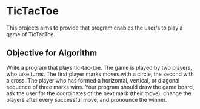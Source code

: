 # TicTacToe

This projects aims to provide that program enables the user/s to play a game of TicTacToe.

## Objective for Algorithm

Write a program that plays tic-tac-toe. The game is played by two players, who take turns. The first player marks moves with a circle, the second with a cross. The player who has formed a horizontal, vertical, or diagonal sequence of three marks wins. Your program should draw the game board, ask the user for the coordinates of the next mark (their move), change the players after every successful move, and pronounce the winner.
